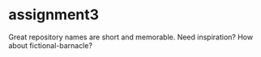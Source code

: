 # assignment3
Great repository names are short and memorable. Need inspiration? How about fictional-barnacle?

